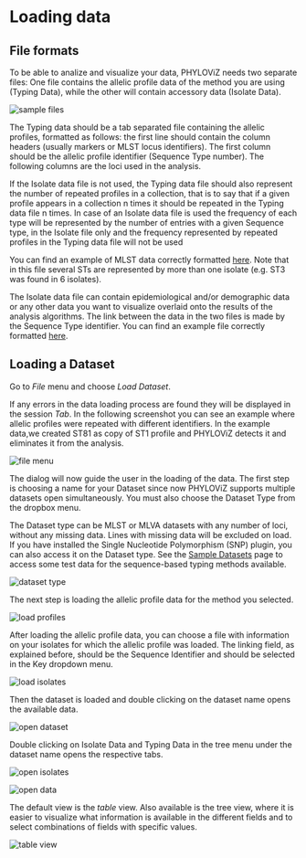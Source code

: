 # Loading data

## File formats

To be able to analize and visualize your data, PHYLOViZ needs two separate files: One file contains the allelic profile data of the method you are using (Typing Data), while the other will contain accessory data (Isolate Data).

![sample files](_images/samplefiles.png)

The Typing data should be a tab separated file containing the allelic profiles, formatted as follows: the first line should contain the column headers (usually markers or MLST locus identifiers). The first column should be the allelic profile identifier (Sequence Type number). The following columns are the loci used in the analysis.

If the Isolate data file is not used, the Typing data file should also represent the number of repeated profiles in a collection, that is to say that if a given profile appears in a collection n times it should be repeated in the Typing data file n times. In case of an Isolate data file is used the frequency of each type will be represented by the number of entries with a given Sequence type, in the Isolate file only and the frequency represented by repeated profiles in the Typing data file will not be used

You can find an example of MLST data correctly formatted [here](_images/sampleAPfile.txt). Note that in this file several STs are represented by more than one isolate (e.g. ST3 was found in 6 isolates).

The Isolate data file can contain epidemiological and/or demographic data or any other data you want to visualize overlaid onto the results of the analysis algorithms. The link between the data in the two files is made by the Sequence Type identifier. You can find an example file correctly formatted [here](_images/sampleADfile.txt).

## Loading a Dataset

Go to _File_ menu and choose _Load Dataset_.

If any errors in the data loading process are found they will be displayed in the session _Tab_. In the following screenshot you can see an example where allelic profiles were repeated with different identifiers. In the example data,we created ST81 as copy of ST1 profile and PHYLOViZ detects it and eliminates it from the analysis.

![file menu](_images/LoadDataset.png)

The dialog will now guide the user in the loading of the data. The first step is choosing a name for your Dataset since now PHYLOViZ supports multiple datasets open simultaneously. You must also choose the Dataset Type from the dropbox menu.

The Dataset type can be MLST or MLVA datasets with any number of loci, without any missing data. Lines with missing data will be excluded on load. If you have installed the Single Nucleotide Polymorphism (SNP) plugin, you can also access it on the Dataset type. See the [Sample Datasets](http://www.phyloviz.net/wiki/sampledatasets/) page to access some test data for the sequence-based typing methods available.

![dataset type](_images/LoadDataSet_1.png)

The next step is loading the allelic profile data for the method you selected.

![load profiles](_images/LoadDataSet_2.png)

After loading the allelic profile data, you can choose a file with information on your isolates for which the allelic profile was loaded. The linking field, as explained before, should be the Sequence Identifier and should be selected in the Key dropdown menu.

![load isolates](_images/LoadDataSet_3.png)

Then the dataset is loaded and double clicking on the dataset name opens the available data.

![open dataset](_images/DataSetloaded.png)

Double clicking on Isolate Data and Typing Data in the tree menu under the dataset name opens the respective tabs.

![open isolates](_images/IsolateData.png)

![open data](_images/TypingData.png)

The default view is the _table_ view. Also available is the tree view, where it is easier to visualize what information is available in the different fields and to select combinations of fields with specific values.

![table view](_images/treeView.png)

